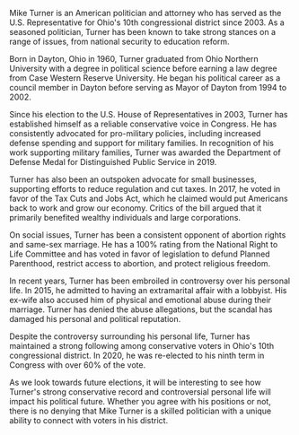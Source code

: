 Mike Turner is an American politician and attorney who has served as the U.S. Representative for Ohio's 10th congressional district since 2003. As a seasoned politician, Turner has been known to take strong stances on a range of issues, from national security to education reform.

Born in Dayton, Ohio in 1960, Turner graduated from Ohio Northern University with a degree in political science before earning a law degree from Case Western Reserve University. He began his political career as a council member in Dayton before serving as Mayor of Dayton from 1994 to 2002.

Since his election to the U.S. House of Representatives in 2003, Turner has established himself as a reliable conservative voice in Congress. He has consistently advocated for pro-military policies, including increased defense spending and support for military families. In recognition of his work supporting military families, Turner was awarded the Department of Defense Medal for Distinguished Public Service in 2019.

Turner has also been an outspoken advocate for small businesses, supporting efforts to reduce regulation and cut taxes. In 2017, he voted in favor of the Tax Cuts and Jobs Act, which he claimed would put Americans back to work and grow our economy. Critics of the bill argued that it primarily benefited wealthy individuals and large corporations.

On social issues, Turner has been a consistent opponent of abortion rights and same-sex marriage. He has a 100% rating from the National Right to Life Committee and has voted in favor of legislation to defund Planned Parenthood, restrict access to abortion, and protect religious freedom.

In recent years, Turner has been embroiled in controversy over his personal life. In 2015, he admitted to having an extramarital affair with a lobbyist. His ex-wife also accused him of physical and emotional abuse during their marriage. Turner has denied the abuse allegations, but the scandal has damaged his personal and political reputation.

Despite the controversy surrounding his personal life, Turner has maintained a strong following among conservative voters in Ohio's 10th congressional district. In 2020, he was re-elected to his ninth term in Congress with over 60% of the vote.

As we look towards future elections, it will be interesting to see how Turner's strong conservative record and controversial personal life will impact his political future. Whether you agree with his positions or not, there is no denying that Mike Turner is a skilled politician with a unique ability to connect with voters in his district.

